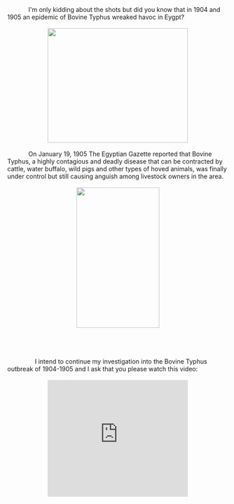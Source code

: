 <div class="MsoNormal" style="text-indent: .5in;">
I'm only kidding about the shots but did you know that in 1904 and 1905 an epidemic of Bovine Typhus wreaked havoc in Eygpt?</div>
<div class="MsoNormal" style="text-indent: .5in;">
<br /></div>
<div class="separator" style="clear: both; text-align: center;">
<a href="https://1.bp.blogspot.com/-XjYRkCrD6sw/V_MP3RC9w5I/AAAAAAAAAFE/pTECxjyCx-weMW4z7wLn9IGkF3JK22usgCLcB/s1600/bovine%2Btyphus.png" imageanchor="1" style="margin-left: 1em; margin-right: 1em;"><img border="0" height="261" src="https://1.bp.blogspot.com/-XjYRkCrD6sw/V_MP3RC9w5I/AAAAAAAAAFE/pTECxjyCx-weMW4z7wLn9IGkF3JK22usgCLcB/s320/bovine%2Btyphus.png" width="320" /></a></div>
<div class="MsoNormal" style="text-indent: .5in;">
<br /></div>
<div class="MsoNormal" style="text-indent: .5in;">
On January 19, 1905 The Egyptian Gazette reported that Bovine Typhus, a highly contagious and deadly disease that can be contracted by cattle, water buffalo, wild pigs and other types of hoved animals, was finally under control but still causing anguish among livestock owners in the area.&nbsp;</div>
<div class="MsoNormal">
<br /></div>
<div class="separator" style="clear: both; text-align: center;">
<a href="https://2.bp.blogspot.com/-XTXt4Qtq7Ak/V_MLgcTwFPI/AAAAAAAAAE0/5FJz29wgd4sqsOvDw2iBf0DpqrVSh8I4ACLcB/s1600/moo-reen.png" imageanchor="1" style="margin-left: 1em; margin-right: 1em;"><img border="0" height="320" src="https://2.bp.blogspot.com/-XTXt4Qtq7Ak/V_MLgcTwFPI/AAAAAAAAAE0/5FJz29wgd4sqsOvDw2iBf0DpqrVSh8I4ACLcB/s320/moo-reen.png" width="189" /></a></div>
<div class="MsoNormal">
<br /></div>
<div class="MsoNormal">
<br /></div>
<div class="MsoNormal">
<br /></div>
<br />
<div class="MsoNormal">
&nbsp;&nbsp;&nbsp;&nbsp;&nbsp;&nbsp;&nbsp;&nbsp;&nbsp;&nbsp;&nbsp;&nbsp;&nbsp;&nbsp;&nbsp; I
intend to continue my investigation into the Bovine Typhus outbreak of 1904-1905 and I ask that you please watch this video:</div>
<div class="MsoNormal">
<br /></div>
<div class="separator" style="clear: both; text-align: center;">
<iframe width="320" height="266" class="YOUTUBE-iframe-video" data-thumbnail-src="https://i.ytimg.com/vi/ljm6RU6lRuM/0.jpg" src="https://www.youtube.com/embed/ljm6RU6lRuM?feature=player_embedded" frameborder="0" allowfullscreen></iframe></div>
<div class="MsoNormal">
<br /></div>
